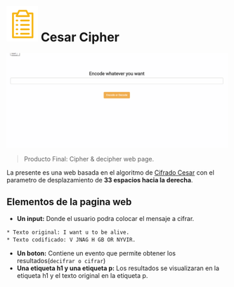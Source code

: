 # ![icon-document](https://github.com/Gloper98/Cifrado-cesar-/raw/master/assets/images/icon-document.png "document") Cesar Cipher
![Cesar-Cipher](https://github.com/Gloper98/Cifrado-cesar-/raw/master/assets/images/decoder.gif "cipher and decipher")
>Producto Final: Cipher & decipher web page.

La presente es una web basada en el algoritmo de [Cifrado Cesar](https://en.wikipedia.org/wiki/Caesar_cipher) con el parametro de desplazamiento de **33 espacios hacia la derecha**.

## Elementos de la pagina web

* **Un input:** Donde el usuario podra colocar el mensaje a cifrar.

```diff
* Texto original: I want u to be alive.
* Texto codificado: V JNAG H GB OR NYVIR.
```

* **Un boton:** Contiene un evento que permite obtener los resultados(`decifrar o cifrar`)
* **Una etiqueta h1 y una etiqueta p:** Los resultados se visualizaran en la etiqueta h1 y el texto original en la etiqueta p.
